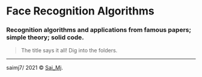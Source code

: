 # Face Recognition Algorithms
### Recognition algorithms and applications from famous papers; simple theory; solid code.

> The title says it all! Dig into the folders.

---

saimj7/ 2021 © <a href="http://saimj7.github.io" target="_blank">Sai_Mj</a>.
